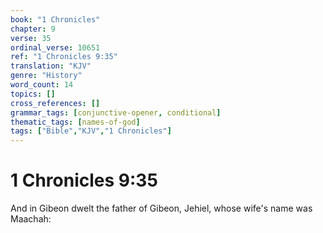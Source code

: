 ```yaml
---
book: "1 Chronicles"
chapter: 9
verse: 35
ordinal_verse: 10651
ref: "1 Chronicles 9:35"
translation: "KJV"
genre: "History"
word_count: 14
topics: []
cross_references: []
grammar_tags: [conjunctive-opener, conditional]
thematic_tags: [names-of-god]
tags: ["Bible","KJV","1 Chronicles"]
---
```


# 1 Chronicles 9:35

And in Gibeon dwelt the father of Gibeon, Jehiel, whose wife's name was Maachah:
